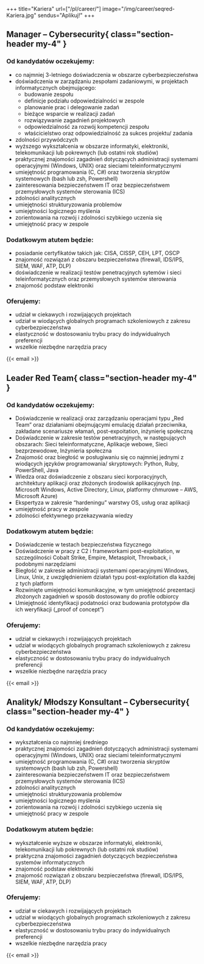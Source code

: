 +++
title="Kariera"
url=["/pl/career/"]
image="/img/career/seqred-Kariera.jpg"
sendus="Aplikuj!"
+++


## Manager – Cybersecurity{ class="section-header my-4" }

### Od kandydatów oczekujemy:

*   co najmniej 3-letniego doświadczenia w obszarze cyberbezpieczeństwa
*   doświadczenia w zarządzaniu zespołami zadaniowymi, w projektach informatycznych obejmującego:
    *   budowanie zespołu
    *   definicje podziału odpowiedzialności w zespole
    *   planowanie prac i delegowanie zadań
    *   bieżące wsparcie w realizacji zadań
    *   rozwiązywanie zagadnień projektowych
    *   odpowiedzialność za rozwój kompetencji zespołu
    *   właścicielstwo oraz odpowiedzialność za sukces projektu/ zadania
*   zdolności przywódczych
*   wyższego wykształcenia w obszarze informatyki, elektroniki, telekomunikacji lub pokrewnych (lub ostatni rok studiów)
*   praktycznej znajomości zagadnień dotyczących administracji systemami operacyjnymi (Windows, UNIX) oraz sieciami teleinformatycznymi
*   umiejętność programowania (C, C#) oraz tworzenia skryptów systemowych (bash lub zsh, Powershell)
*   zainteresowania bezpieczeństwem IT oraz bezpieczeństwem przemysłowych systemów sterowania (ICS)
*   zdolności analitycznych
*   umiejętności strukturyzowania problemów
*   umiejętności logicznego myślenia
*   zorientowania na rozwój i zdolności szybkiego uczenia się
*   umiejętność pracy w zespole

### Dodatkowym atutem będzie:

*   posiadanie certyfikatów takich jak: CISA, CISSP, CEH, LPT, OSCP
*   znajomość rozwiązań z obszaru bezpieczeństwa (firewall, IDS/IPS, SIEM, WAF, ATP, DLP)
*   doświadczenie w realizacji testów penetracyjnych sytemów i sieci teleinformatycznych oraz przemysłowych systemów sterowania
*   znajomość podstaw elektroniki

### Oferujemy:

*   udział w ciekawych i rozwijających projektach
*   udział w wiodących globalnych programach szkoleniowych z zakresu cyberbezpieczeństwa
*   elastyczność w dostosowaniu trybu pracy do indywidualnych preferencji
*   wszelkie niezbędne narzędzia pracy

{{< email >}}
## Leader Red Team{ class="section-header my-4" }

### Od kandydatów oczekujemy:

*   Doświadczenie w realizacji oraz zarządzaniu operacjami typu „Red Team” oraz działaniami obejmującymi emulację działań przeciwnika, zakładane scenariusze włamań, post-expoitation, inżynierię społeczną
*   Doświadczenie w zakresie testów penetracyjnych, w następujących obszarach: Sieci teleinformatyczne, Aplikacje webowe, Sieci bezprzewodowe, Inżynieria społeczna
*   Znajomość oraz biegłość w posługiwaniu się co najmniej jednymi z wiodących języków programowania/ skryptowych: Python, Ruby, PowerShell, Java
*   Wiedza oraz doświadczenie z obszaru sieci korporacyjnych, architektury aplikacji oraz złożonych środowisk aplikacyjnych (np. Microsoft Windows, Active Directory, Linux, platformy chmurowe – AWS, Microsoft Azure)
*   Ekspertyza w zakresie “hardeningu” warstwy OS, usług oraz aplikacji
*   umiejętność pracy w zespole
*   zdolności efektywnego przekazywania wiedzy

### Dodatkowym atutem będzie:

*   Doświadczenie w testach bezpieczeństwa fizycznego
*   Doświadczenie w pracy z C2 i frameworkami post-exploitation, w szczególności Cobalt Strike, Empire, Metasploit, Throwback, i podobnymi narzędziami
*   Biegłość w zakresie administracji systemami operacyjnymi Windows, Linux, Unix, z uwzględnieniem działań typu post-exploitation dla każdej z tych platform
*   Rozwinięte umiejętności komunikacyjne, w tym umiejętność prezentacji złożonych zagadnień w sposób dostosowany do profile odbiorcy
*   Umiejętność identyfikacji podatności oraz budowania prototypów dla ich weryfikacji („proof of concept”)

### Oferujemy:

*   udział w ciekawych i rozwijających projektach
*   udział w wiodących globalnych programach szkoleniowych z zakresu cyberbezpieczeństwa
*   elastyczność w dostosowaniu trybu pracy do indywidualnych preferencji
*   wszelkie niezbędne narzędzia pracy

{{< email >}}
## Analityk/ Młodszy Konsultant – Cybersecurity{ class="section-header my-4" }

### Od kandydatów oczekujemy:

*   wykształcenia co najmniej średniego
*   praktycznej znajomości zagadnień dotyczących administracji systemami operacyjnymi (Windows, UNIX) oraz sieciami teleinformatycznymi
*   umiejętność programowania (C, C#) oraz tworzenia skryptów systemowych (bash lub zsh, Powershell)
*   zainteresowania bezpieczeństwem IT oraz bezpieczeństwem przemysłowych systemów sterowania (ICS)
*   zdolności analitycznych
*   umiejętności strukturyzowania problemów
*   umiejętności logicznego myślenia
*   zorientowania na rozwój i zdolności szybkiego uczenia się
*   umiejętność pracy w zespole

### Dodatkowym atutem będzie:

*   wykształcenie wyższe w obszarze informatyki, elektroniki, telekomunikacji lub pokrewnych (lub ostatni rok studiów)
*   praktyczna znajomości zagadnień dotyczących bezpieczeństwa systemów informatycznych
*   znajomość podstaw elektroniki
*   znajomość rozwiązań z obszaru bezpieczeństwa (firewall, IDS/IPS, SIEM, WAF, ATP, DLP)

### Oferujemy:

*   udział w ciekawych i rozwijających projektach
*   udział w wiodących globalnych programach szkoleniowych z zakresu cyberbezpieczeństwa
*   elastyczność w dostosowaniu trybu pracy do indywidualnych preferencji
*   wszelkie niezbędne narzędzia pracy

{{< email >}}
